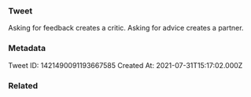 ### Tweet
Asking for feedback creates a critic. Asking for advice creates a partner.

### Metadata
Tweet ID: 1421490091193667585
Created At: 2021-07-31T15:17:02.000Z

### Related

